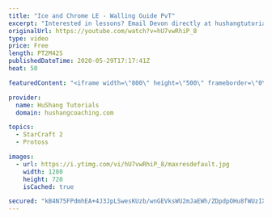 ```yaml
---
title: "Ice and Chrome LE - Walling Guide PvT"
excerpt: "Interested in lessons? Email Devon directly at hushangtutorials@outlook.com ------------------------------------------------------------------------------------------------------- Want to support HuShang Tutorials directly? Patreon is a website where you can contribute a monthly donation that will help"
originalUrl: https://youtube.com/watch?v=hU7vwRhiP_8
type: video
price: Free
length: PT2M42S
publishedDateTime: 2020-05-29T17:17:41Z
heat: 50

featuredContent: "<iframe width=\"800\" height=\"500\" frameborder=\"0\" src=\"https://www.youtube.com/embed/hU7vwRhiP_8\" allow=\"accelerometer; autoplay; encrypted-media; gyroscope; picture-in-picture\" allowfullscreen></iframe>"

provider:
  name: HuShang Tutorials
  domain: hushangcoaching.com

topics:
  - StarCraft 2
  - Protoss

images:
  - url: https://i.ytimg.com/vi/hU7vwRhiP_8/maxresdefault.jpg
    width: 1280
    height: 720
    isCached: true

secured: "kB4N75FPdmhEA+4J3JpLSwesKUzb/wnGEVksWU2mJaEWh/ZDpdpOHu8fWUzIXFw/dRmEOjcsMAWdxfVc4nObqou9U98A8Yv10RQGE86B80Zi3JV1UcRLeHJiwyvmNZ0uLYBxkrBFAVryc0USMxTrL4Oh8ZdFy1d25R3mZB1xupbwkgKAH4DQkru7ag8A/IL5bALegT9w0MAhPtNN4NXvd4xfNjOC+2PAm450uc4CszOviOn2oAHfgDkn56F7PnvkzpXUXloXUjEvMRi/s8O8h0RTDjvO3McdfJDc7lhSrG1Oovg/4jFvbwefaSNLaslEKb3tqczakb1EtdjczzW/GeVBV7F4oM1c+ebbp9a+s9TjV767KX2r7X8FdGrC6qaGYyJvMnkFNIZt9ZDm7cEhS3E2mqGjNXuCLHb/NCAYre4=;WtXQFv44mASmk6LtkkHFFw=="
---
```


